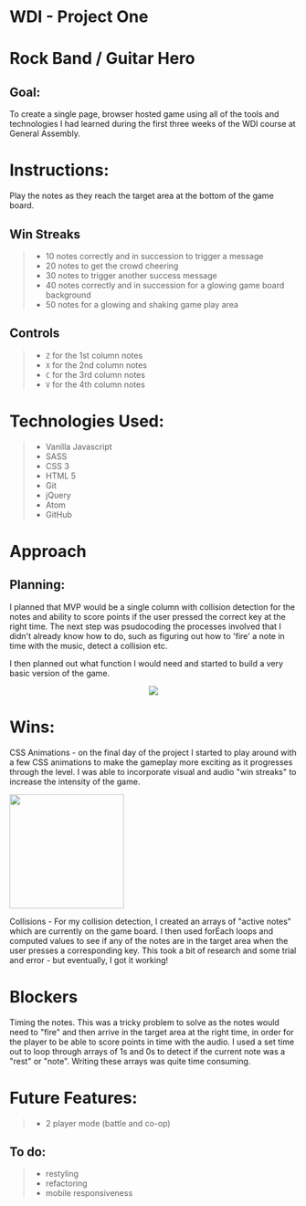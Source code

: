 # WDI - Project One
# Rock Band / Guitar Hero

## Goal:

To create a single page, browser hosted game using all of the tools and technologies I had learned during the first three weeks of the WDI course at General Assembly.

# Instructions:

Play the notes as they reach the target area at the bottom of the game board.

## Win Streaks

> - 10 notes correctly and in succession to trigger a message
> - 20 notes to get the crowd cheering
> - 30 notes to trigger another success message
> - 40 notes correctly and in succession for a glowing game board background
> - 50 notes for a glowing and shaking game play area

## Controls

> - `Z` for the 1st column notes
> - `X` for the 2nd column notes
> - `C` for the 3rd column notes
> - `V` for the 4th column notes

# Technologies Used:

> - Vanilla Javascript
> - SASS
> - CSS 3
> - HTML 5
> - Git
> - jQuery
> - Atom
> - GitHub

# Approach

## Planning:

I planned that MVP would be a single column with collision detection for the notes and ability to score points if the user pressed the correct key at the right time. The next step was psudocoding the processes involved that I didn't already know how to do, such as figuring out how to 'fire' a note in time with the music, detect a collision etc.

I then planned out what function I would need and started to build a very basic version of the game.

<p align="center"><img src="[Imgur](https://i.imgur.com/1LBG1wP.gifv)"></p>

# Wins:

CSS Animations - on the final day of the project I started to play around with a few CSS animations to make the gameplay more exciting as it progresses through the level. I was able to incorporate visual and audio "win streaks" to increase the intensity of the game.

<img src="./public/images/streak.gif" style="height:200px">

Collisions - For my collision detection, I created an arrays of "active notes" which are currently on the game board. I then used forEach loops and computed values to see if any of the notes are in the target area when the user presses a corresponding key. This took a bit of research and some trial and error - but eventually, I got it working!

# Blockers

Timing the notes. This was a tricky problem to solve as the notes would need to "fire" and then arrive in the target area at the right time, in order for the player to be able to score points in time with the audio. I used a set time out to loop through arrays of 1s and 0s to detect if the current note was a "rest" or "note". Writing these arrays was quite time consuming.

# Future Features:

> - 2 player mode (battle and co-op)

## To do:

> - restyling
> - refactoring
> - mobile responsiveness

